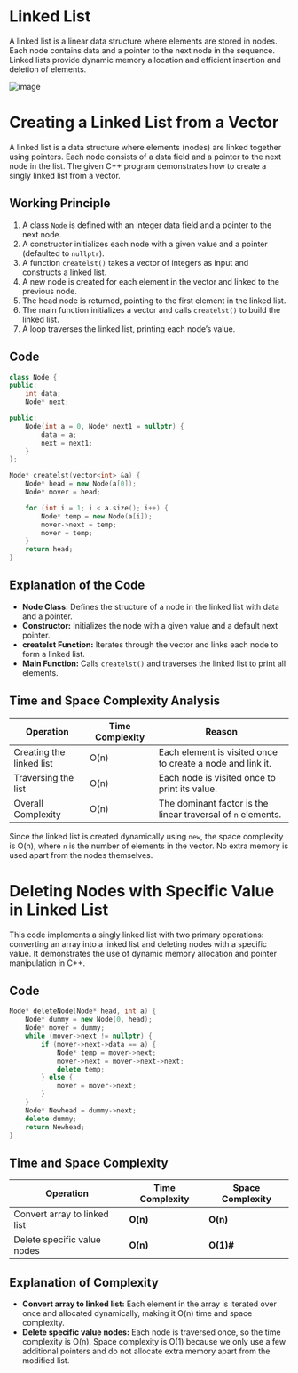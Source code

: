 
# Linked List

A linked list is a linear data structure where elements are stored in nodes. Each node contains data and a pointer to the next node in the sequence. Linked lists provide dynamic memory allocation and efficient insertion and deletion of elements.


![image](https://i.postimg.cc/qq6Kxd4H/Screenshot-2025-06-14-at-9-53-02-PM.png)

# Creating a Linked List from a Vector

A linked list is a data structure where elements (nodes) are linked together using pointers. Each node consists of a data field and a pointer to the next node in the list. The given C++ program demonstrates how to create a singly linked list from a vector.

## Working Principle 

1. A class `Node` is defined with an integer data field and a pointer to the next node.
2. A constructor initializes each node with a given value and a pointer (defaulted to `nullptr`).
3. A function `createlst()` takes a vector of integers as input and constructs a linked list.
4. A new node is created for each element in the vector and linked to the previous node.
5. The head node is returned, pointing to the first element in the linked list.
6. The main function initializes a vector and calls `createlst()` to build the linked list.
7. A loop traverses the linked list, printing each node’s value.

## Code 

```cpp
class Node {
public:
    int data;
    Node* next;

public:
    Node(int a = 0, Node* next1 = nullptr) {
        data = a;
        next = next1;
    }
};

Node* createlst(vector<int> &a) {
    Node* head = new Node(a[0]);
    Node* mover = head;

    for (int i = 1; i < a.size(); i++) {
        Node* temp = new Node(a[i]);
        mover->next = temp;
        mover = temp;
    }
    return head;
}
````

## Explanation of the Code 

* **Node Class:** Defines the structure of a node in the linked list with data and a pointer.
* **Constructor:** Initializes the node with a given value and a default next pointer.
* **createlst Function:** Iterates through the vector and links each node to form a linked list.
* **Main Function:** Calls `createlst()` and traverses the linked list to print all elements.

## Time and Space Complexity Analysis 

| Operation                | Time Complexity | Reason                                                       |
| ------------------------ | --------------- | ------------------------------------------------------------ |
| Creating the linked list | O(n)            | Each element is visited once to create a node and link it.   |
| Traversing the list      | O(n)            | Each node is visited once to print its value.                |
| Overall Complexity       | O(n)            | The dominant factor is the linear traversal of `n` elements. |

Since the linked list is created dynamically using `new`, the space complexity is O(n), where `n` is the number of elements in the vector. No extra memory is used apart from the nodes themselves.

# Deleting Nodes with Specific Value in Linked List

This code implements a singly linked list with two primary operations: converting an array into a linked list and deleting nodes with a specific value. It demonstrates the use of dynamic memory allocation and pointer manipulation in C++.

## Code 

```cpp
Node* deleteNode(Node* head, int a) {
    Node* dummy = new Node(0, head);
    Node* mover = dummy;
    while (mover->next != nullptr) {
        if (mover->next->data == a) {
            Node* temp = mover->next;
            mover->next = mover->next->next;
            delete temp;
        } else {
            mover = mover->next;
        }
    }
    Node* Newhead = dummy->next;
    delete dummy;
    return Newhead;
}
```

## Time and Space Complexity 

| Operation                    | Time Complexity | Space Complexity |
| ---------------------------- | --------------- | ---------------- |
| Convert array to linked list | **O(n)**        | **O(n)**         |
| Delete specific value nodes  | **O(n)**        | **O(1)#**        |

## Explanation of Complexity 

* **Convert array to linked list:** Each element in the array is iterated over once and allocated dynamically, making it O(n) time and space complexity.
* **Delete specific value nodes:** Each node is traversed once, so the time complexity is O(n). Space complexity is O(1) because we only use a few additional pointers and do not allocate extra memory apart from the modified list.
